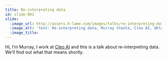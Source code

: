 ```yaml
---
title: Re-interpreting data
id: slide-001
slide:
  :image_url: http://assets.h-lame.com/images/talks/re-interpreting-data/lrug-jan-2020/slides/001.png
  :image_alt: 'text: Re-interpreting data, Murray Steele, Cleo AI, @hlame'
  :image_title:
---
```

Hi, I’m Murray, I work at [Cleo AI](https://www.meetcleo.com) and this is a talk about re-interpreting data.  We’ll find out what that means shortly.
